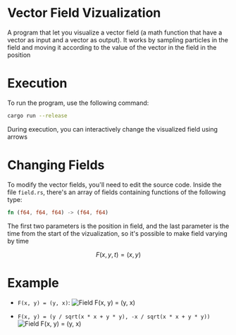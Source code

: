 # Vector Field Vizualization

A program that let you visualize a vector field
(a math function that have a vector as input
and a vector as output).
It works by sampling particles in the field and moving it
according to the value of the vector in the field in the position

# Execution
To run the program, use the following command:
```sh
cargo run --release
```

During execution, you can interactively change the visualized field using arrows

# Changing Fields
To modify the vector fields, you'll need to edit the source code.
Inside the file `field.rs`, there's an array of fields
containing functions of the following type:
```rs
fn (f64, f64, f64) -> (f64, f64)
```

The first two parameters is the position in field,
and the last parameter is the time from the start of the vizualization,
so it's possible to make field varying by time
```math
F(x, y, t) = (x, y)
```

# Example
* `F(x, y) = (y, x)`:
![Field F(x, y) = (y, x)](images/yx_field.png)

* `F(x, y) = (y / sqrt(x * x + y * y), -x / sqrt(x * x + y * y))`
![Field F(x, y) = (y, x)](images/circle_field.png)
